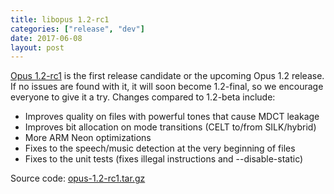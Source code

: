 ```yaml
---
title: libopus 1.2-rc1
categories: ["release", "dev"]
date: 2017-06-08
layout: post
---
```


[Opus 1.2-rc1](https://archive.mozilla.org/pub/opus/opus-1.2-rc1.tar.gz) is
the first release candidate or the upcoming Opus 1.2 release. If no
issues are found with it, it will soon become 1.2-final, so we encourage
everyone to give it a try. Changes compared to 1.2-beta include:
- Improves quality on files with powerful tones that cause MDCT leakage
- Improves bit allocation on mode transitions (CELT to/from SILK/hybrid)
- More ARM Neon optimizations
- Fixes to the speech/music detection at the very beginning of files
- Fixes to the unit tests (fixes illegal instructions and --disable-static)

Source code: [opus-1.2-rc1.tar.gz](https://archive.mozilla.org/pub/opus/opus-1.2-rc1.tar.gz)
